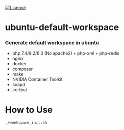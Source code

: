 [![License](http://poser.pugx.org/stas-plov/dto-validator-bundle/license)](https://packagist.org/packages/stas-plov/dto-validator-bundle) 

# ubuntu-default-workspace
### Generate default workspace in ubuntu

* php 7.4/8.2/8.3 (No apache2) + php-xml + php-redis
* nginx
* docker
* composer
* make
* NVIDIA Container Toolkit
* snapd
* certbot

# How to Use
```
./woekspace_init.sh
```
